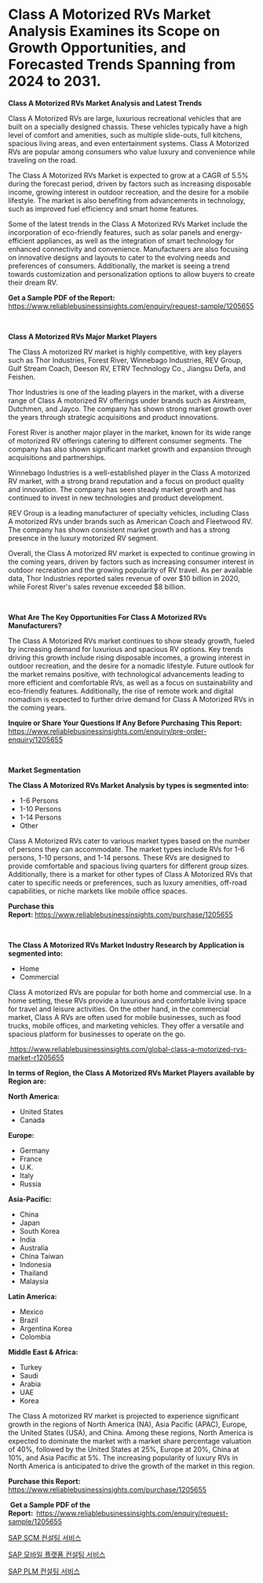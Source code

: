 <p><h1>Class A Motorized RVs Market Analysis Examines its Scope on Growth Opportunities, and Forecasted Trends Spanning from 2024 to 2031.</h1></p><p><strong>Class A Motorized RVs Market Analysis and Latest Trends</strong></p>
<p><p>Class A Motorized RVs are large, luxurious recreational vehicles that are built on a specially designed chassis. These vehicles typically have a high level of comfort and amenities, such as multiple slide-outs, full kitchens, spacious living areas, and even entertainment systems. Class A Motorized RVs are popular among consumers who value luxury and convenience while traveling on the road.</p><p>The Class A Motorized RVs Market is expected to grow at a CAGR of 5.5% during the forecast period, driven by factors such as increasing disposable income, growing interest in outdoor recreation, and the desire for a mobile lifestyle. The market is also benefiting from advancements in technology, such as improved fuel efficiency and smart home features.</p><p>Some of the latest trends in the Class A Motorized RVs Market include the incorporation of eco-friendly features, such as solar panels and energy-efficient appliances, as well as the integration of smart technology for enhanced connectivity and convenience. Manufacturers are also focusing on innovative designs and layouts to cater to the evolving needs and preferences of consumers. Additionally, the market is seeing a trend towards customization and personalization options to allow buyers to create their dream RV.</p></p>
<p><strong>Get a Sample PDF of the Report:&nbsp;</strong> <a href="https://www.reliablebusinessinsights.com/enquiry/request-sample/1205655">https://www.reliablebusinessinsights.com/enquiry/request-sample/1205655</a></p>
<p>&nbsp;</p>
<p><strong>Class A Motorized RVs Major Market Players</strong></p>
<p><p>The Class A motorized RV market is highly competitive, with key players such as Thor Industries, Forest River, Winnebago Industries, REV Group, Gulf Stream Coach, Deeson RV, ETRV Technology Co., Jiangsu Defa, and Feishen. </p><p>Thor Industries is one of the leading players in the market, with a diverse range of Class A motorized RV offerings under brands such as Airstream, Dutchmen, and Jayco. The company has shown strong market growth over the years through strategic acquisitions and product innovations. </p><p>Forest River is another major player in the market, known for its wide range of motorized RV offerings catering to different consumer segments. The company has also shown significant market growth and expansion through acquisitions and partnerships.</p><p>Winnebago Industries is a well-established player in the Class A motorized RV market, with a strong brand reputation and a focus on product quality and innovation. The company has seen steady market growth and has continued to invest in new technologies and product development.</p><p>REV Group is a leading manufacturer of specialty vehicles, including Class A motorized RVs under brands such as American Coach and Fleetwood RV. The company has shown consistent market growth and has a strong presence in the luxury motorized RV segment.</p><p>Overall, the Class A motorized RV market is expected to continue growing in the coming years, driven by factors such as increasing consumer interest in outdoor recreation and the growing popularity of RV travel. As per available data, Thor Industries reported sales revenue of over $10 billion in 2020, while Forest River's sales revenue exceeded $8 billion.</p></p>
<p>&nbsp;</p>
<p><strong>What Are The Key Opportunities For Class A Motorized RVs Manufacturers?</strong></p>
<p><p>The Class A Motorized RVs market continues to show steady growth, fueled by increasing demand for luxurious and spacious RV options. Key trends driving this growth include rising disposable incomes, a growing interest in outdoor recreation, and the desire for a nomadic lifestyle. Future outlook for the market remains positive, with technological advancements leading to more efficient and comfortable RVs, as well as a focus on sustainability and eco-friendly features. Additionally, the rise of remote work and digital nomadism is expected to further drive demand for Class A Motorized RVs in the coming years.</p></p>
<p><strong>Inquire or Share Your Questions If Any Before Purchasing This Report:</strong> <a href="https://www.reliablebusinessinsights.com/enquiry/pre-order-enquiry/1205655">https://www.reliablebusinessinsights.com/enquiry/pre-order-enquiry/1205655</a></p>
<p>&nbsp;</p>
<p><strong>Market Segmentation</strong></p>
<p><strong>The Class A Motorized RVs Market Analysis by types is segmented into:</strong></p>
<p><ul><li>1-6 Persons</li><li>1-10 Persons</li><li>1-14 Persons</li><li>Other</li></ul></p>
<p><p>Class A Motorized RVs cater to various market types based on the number of persons they can accommodate. The market types include RVs for 1-6 persons, 1-10 persons, and 1-14 persons. These RVs are designed to provide comfortable and spacious living quarters for different group sizes. Additionally, there is a market for other types of Class A Motorized RVs that cater to specific needs or preferences, such as luxury amenities, off-road capabilities, or niche markets like mobile office spaces.</p></p>
<p><strong>Purchase this Report:&nbsp;</strong><a href="https://www.reliablebusinessinsights.com/purchase/1205655">https://www.reliablebusinessinsights.com/purchase/1205655</a></p>
<p>&nbsp;</p>
<p><strong>The Class A Motorized RVs Market Industry Research by Application is segmented into:</strong></p>
<p><ul><li>Home</li><li>Commercial</li></ul></p>
<p><p>Class A motorized RVs are popular for both home and commercial use. In a home setting, these RVs provide a luxurious and comfortable living space for travel and leisure activities. On the other hand, in the commercial market, Class A RVs are often used for mobile businesses, such as food trucks, mobile offices, and marketing vehicles. They offer a versatile and spacious platform for businesses to operate on the go.</p></p>
<p><a href="https://www.reliablebusinessinsights.com/global-class-a-motorized-rvs-market-r1205655">&nbsp;https://www.reliablebusinessinsights.com/global-class-a-motorized-rvs-market-r1205655</a></p>
<p><strong>In terms of Region, the Class A Motorized RVs Market Players available by Region are:</strong></p>
<p>
    <p> <strong> North America: </strong>
        <ul>
            <li>United States</li>
            <li>Canada</li>
        </ul>
        </p> 
    <p> <strong> Europe: </strong>
        <ul>
            <li>Germany</li>
            <li>France</li>
            <li>U.K.</li>
            <li>Italy</li>
            <li>Russia</li>
        </ul>
        </p> 
    <p> <strong> Asia-Pacific: </strong>
        <ul>
            <li>China</li>
            <li>Japan</li>
            <li>South Korea</li>
            <li>India</li>
            <li>Australia</li>
            <li>China Taiwan</li>
            <li>Indonesia</li>
            <li>Thailand</li>
            <li>Malaysia</li>
        </ul>
        </p> 
    <p> <strong> Latin America: </strong>
        <ul>
            <li>Mexico</li>
            <li>Brazil</li>
            <li>Argentina Korea</li>
            <li>Colombia</li>
        </ul>
        </p> 
    <p> <strong> Middle East & Africa: </strong>
        <ul>
            <li>Turkey</li>
            <li>Saudi</li>
            <li>Arabia</li>
            <li>UAE</li>
            <li>Korea</li>
        </ul>
    </p>
    </p>
<p><p>The Class A motorized RV market is projected to experience significant growth in the regions of North America (NA), Asia Pacific (APAC), Europe, the United States (USA), and China. Among these regions, North America is expected to dominate the market with a market share percentage valuation of 40%, followed by the United States at 25%, Europe at 20%, China at 10%, and Asia Pacific at 5%. The increasing popularity of luxury RVs in North America is anticipated to drive the growth of the market in this region.</p></p>
<p><strong>Purchase this Report: </strong><a href="https://www.reliablebusinessinsights.com/purchase/1205655">https://www.reliablebusinessinsights.com/purchase/1205655</a></p>
<p>&nbsp;<strong>Get a Sample PDF of the Report:&nbsp;&nbsp;</strong><a href="https://www.reliablebusinessinsights.com/enquiry/request-sample/1205655">https://www.reliablebusinessinsights.com/enquiry/request-sample/1205655</a></p>
<p><strong></strong></p>
<p><p><a href="https://github.com/naiemislamrayan2/Market-Research-Report-List-1/blob/main/8855002106732.md">SAP SCM 컨설팅 서비스</a></p><p><a href="https://github.com/TitusBoyer1/Market-Research-Report-List-1/blob/main/2096982106730.md">SAP 모바일 플랫폼 컨설팅 서비스</a></p><p><a href="https://github.com/RickyMetzDVM/Market-Research-Report-List-1/blob/main/2956294106731.md">SAP PLM 컨설팅 서비스</a></p></p>